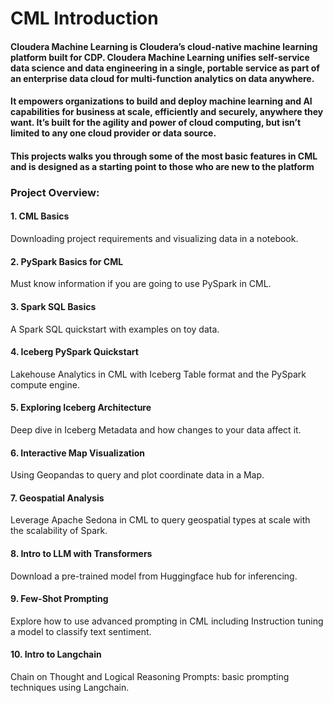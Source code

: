 # CML Introduction

#### Cloudera Machine Learning is Cloudera’s cloud-native machine learning platform built for CDP. Cloudera Machine Learning unifies self-service data science and data engineering in a single, portable service as part of an enterprise data cloud for multi-function analytics on data anywhere.

#### It empowers organizations to build and deploy machine learning and AI capabilities for business at scale, efficiently and securely, anywhere they want. It’s built for the agility and power of cloud computing, but isn’t limited to any one cloud provider or data source.

#### This projects walks you through some of the most basic features in CML and is designed as a starting point to those who are new to the platform

### Project Overview:

#### 1. CML Basics

Downloading project requirements and visualizing data in a notebook.

#### 2. PySpark Basics for CML

Must know information if you are going to use PySpark in CML.

#### 3. Spark SQL Basics

A Spark SQL quickstart with examples on toy data.

#### 4. Iceberg PySpark Quickstart

Lakehouse Analytics in CML with Iceberg Table format and the PySpark compute engine.

#### 5. Exploring Iceberg Architecture

Deep dive in Iceberg Metadata and how changes to your data affect it.

#### 6. Interactive Map Visualization

Using Geopandas to query and plot coordinate data in a Map.

#### 7. Geospatial Analysis

Leverage Apache Sedona in CML to query geospatial types at scale with the scalability of Spark.

#### 8. Intro to LLM with Transformers

Download a pre-trained model from Huggingface hub for inferencing.

#### 9. Few-Shot Prompting

Explore how to use advanced prompting in CML including Instruction tuning a model to classify text sentiment.

#### 10. Intro to Langchain

Chain on Thought and Logical Reasoning Prompts: basic prompting techniques using Langchain.
